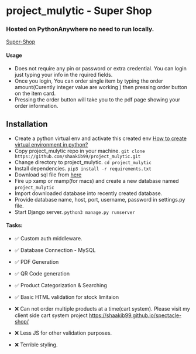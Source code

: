 # project_mulytic - Super Shop
### Hosted on PythonAnywhere no need to run locally.
[Super-Shop](http://shaakib99.pythonanywhere.com/shop/)

#### Usage
- Does not require any pin or password or extra credential. You can login just typing your info in the rquired fields.
- Once you login, You can order single item by typing the order amount(Curently integer value are working ) then pressing order button on the item card.
- Pressing the order button will take you to the pdf page showing your order information.

## Installation
- Create a python virtual env and activate this created env [How to create virtual environment in python?](https://docs.python.org/3/tutorial/venv.html)
- Copy project_mulytic repo in your machine. ``` git clone https://github.com/shaakib99/project_mulytic.git ```
- Change directory to project_mulytic. ``` cd project_mulytic ```
- Install dependencies. ``` pip3 install -r requirements.txt ```
- Download sql file from [here](https://drive.google.com/file/d/1NWgOnA6RN561hCBkzY3FWgn6Tg18lZuj/view?usp=sharing)
- Fire up xamp or mamp(for macs) and create a new database named ``` project_mulytic ```
- Import downloaded database into recently created database.
- Provide database name, host, port, username, password in settings.py file.
- Start Django server. ``` python3 manage.py runserver ```

#### Tasks:

- ✅ Custom auth middleware.
- ✅ Database Connection - MySQL
- ✅ PDF Generation
- ✅ QR Code generation
- ✅ Product Categorization & Searching
- ✅ Basic HTML validation for stock limitaion

- ❌ Can not order multiple products at a time(cart system). Please visit my client side cart system project https://shaakib99.github.io/spectacle-shop/
- ❌ Less JS for other validation purposes.
- ❌ Terrible styling.
